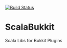 [![Build Status](https://travis-ci.org/AEtherSurfer/ScalaBukkit.png?branch=master)](https://travis-ci.org/AEtherSurfer/ScalaBukkit)

ScalaBukkit
===========

Scala Libs for Bukkit Plugins
